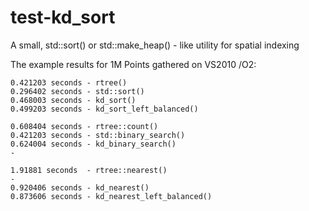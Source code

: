 test-kd_sort
============

A small, std::sort() or std::make_heap() - like utility for spatial indexing

The example results for 1M Points gathered on VS2010 /O2:

    0.421203 seconds - rtree()
    0.296402 seconds - std::sort()
    0.468003 seconds - kd_sort()
    0.499203 seconds - kd_sort_left_balanced()

    0.608404 seconds - rtree::count()
    0.421203 seconds - std::binary_search()
    0.624004 seconds - kd_binary_search()
    -

    1.91881 seconds  - rtree::nearest()
    -
    0.920406 seconds - kd_nearest()
    0.873606 seconds - kd_nearest_left_balanced()

